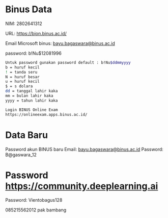 # Binus Data

NIM: 2802641312

URL: https://bion.binus.ac.id/

Email Microsoft binus: bayu.bagaswara@binus.ac.id

password: b!Nu$12081996

```bash
Untuk password gunakan password default : b!Nu$ddmmyyyy
b = huruf kecil
! = tanda seru
N = huruf besar
u = huruf kecil
$ = s dolara
dd = tanggal lahir kaka
mm = bulan lahir kaka
yyyy = tahun lahir kaka
```

```bash
Login BINUS Online Exam
https://onlineexam.apps.binus.ac.id/
```

# Data Baru

Password akun BINUS baru
Email: bayu.bagaswara@binus.ac.id
Password: B@gaswara_12

# Password https://community.deeplearning.ai
Password: Vientobagus128

085215562012 pak bambang
